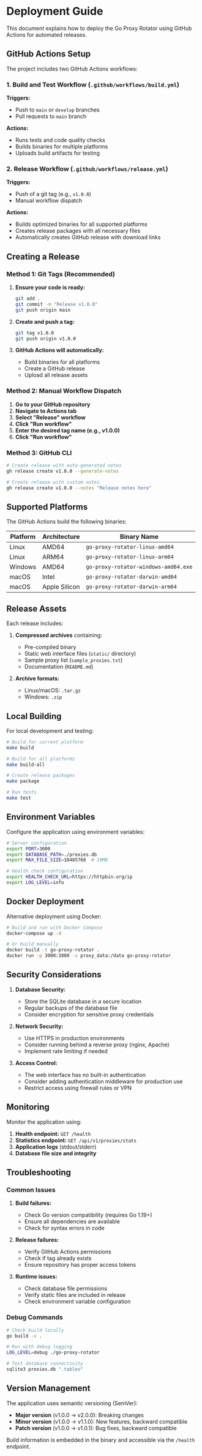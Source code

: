 # Deployment Guide

This document explains how to deploy the Go Proxy Rotator using GitHub Actions for automated releases.

## GitHub Actions Setup

The project includes two GitHub Actions workflows:

### 1. Build and Test Workflow (`.github/workflows/build.yml`)

**Triggers:**
- Push to `main` or `develop` branches
- Pull requests to `main` branch

**Actions:**
- Runs tests and code quality checks
- Builds binaries for multiple platforms
- Uploads build artifacts for testing

### 2. Release Workflow (`.github/workflows/release.yml`)

**Triggers:**
- Push of a git tag (e.g., `v1.0.0`)
- Manual workflow dispatch

**Actions:**
- Builds optimized binaries for all supported platforms
- Creates release packages with all necessary files
- Automatically creates GitHub release with download links

## Creating a Release

### Method 1: Git Tags (Recommended)

1. **Ensure your code is ready:**
   ```bash
   git add .
   git commit -m "Release v1.0.0"
   git push origin main
   ```

2. **Create and push a tag:**
   ```bash
   git tag v1.0.0
   git push origin v1.0.0
   ```

3. **GitHub Actions will automatically:**
   - Build binaries for all platforms
   - Create a GitHub release
   - Upload all release assets

### Method 2: Manual Workflow Dispatch

1. **Go to your GitHub repository**
2. **Navigate to Actions tab**
3. **Select "Release" workflow**
4. **Click "Run workflow"**
5. **Enter the desired tag name (e.g., v1.0.0)**
6. **Click "Run workflow"**

### Method 3: GitHub CLI

```bash
# Create release with auto-generated notes
gh release create v1.0.0 --generate-notes

# Create release with custom notes
gh release create v1.0.0 --notes "Release notes here"
```

## Supported Platforms

The GitHub Actions build the following binaries:

| Platform | Architecture | Binary Name |
|----------|-------------|-------------|
| Linux | AMD64 | `go-proxy-rotator-linux-amd64` |
| Linux | ARM64 | `go-proxy-rotator-linux-arm64` |
| Windows | AMD64 | `go-proxy-rotator-windows-amd64.exe` |
| macOS | Intel | `go-proxy-rotator-darwin-amd64` |
| macOS | Apple Silicon | `go-proxy-rotator-darwin-arm64` |

## Release Assets

Each release includes:

1. **Compressed archives** containing:
   - Pre-compiled binary
   - Static web interface files (`static/` directory)
   - Sample proxy list (`sample_proxies.txt`)
   - Documentation (`README.md`)

2. **Archive formats:**
   - Linux/macOS: `.tar.gz`
   - Windows: `.zip`

## Local Building

For local development and testing:

```bash
# Build for current platform
make build

# Build for all platforms
make build-all

# Create release packages
make package

# Run tests
make test
```

## Environment Variables

Configure the application using environment variables:

```bash
# Server configuration
export PORT=3000
export DATABASE_PATH=./proxies.db
export MAX_FILE_SIZE=10485760  # 10MB

# Health check configuration
export HEALTH_CHECK_URL=https://httpbin.org/ip
export LOG_LEVEL=info
```

## Docker Deployment

Alternative deployment using Docker:

```bash
# Build and run with Docker Compose
docker-compose up -d

# Or build manually
docker build -t go-proxy-rotator .
docker run -p 3000:3000 -v proxy_data:/data go-proxy-rotator
```

## Security Considerations

1. **Database Security:**
   - Store the SQLite database in a secure location
   - Regular backups of the database file
   - Consider encryption for sensitive proxy credentials

2. **Network Security:**
   - Use HTTPS in production environments
   - Consider running behind a reverse proxy (nginx, Apache)
   - Implement rate limiting if needed

3. **Access Control:**
   - The web interface has no built-in authentication
   - Consider adding authentication middleware for production use
   - Restrict access using firewall rules or VPN

## Monitoring

Monitor the application using:

1. **Health endpoint:** `GET /health`
2. **Statistics endpoint:** `GET /api/v1/proxies/stats`
3. **Application logs** (stdout/stderr)
4. **Database file size and integrity**

## Troubleshooting

### Common Issues

1. **Build failures:**
   - Check Go version compatibility (requires Go 1.19+)
   - Ensure all dependencies are available
   - Check for syntax errors in code

2. **Release failures:**
   - Verify GitHub Actions permissions
   - Check if tag already exists
   - Ensure repository has proper access tokens

3. **Runtime issues:**
   - Check database file permissions
   - Verify static files are included in release
   - Check environment variable configuration

### Debug Commands

```bash
# Check build locally
go build -v .

# Run with debug logging
LOG_LEVEL=debug ./go-proxy-rotator

# Test database connectivity
sqlite3 proxies.db ".tables"
```

## Version Management

The application uses semantic versioning (SemVer):

- **Major version** (v1.0.0 → v2.0.0): Breaking changes
- **Minor version** (v1.0.0 → v1.1.0): New features, backward compatible
- **Patch version** (v1.0.0 → v1.0.1): Bug fixes, backward compatible

Build information is embedded in the binary and accessible via the `/health` endpoint.